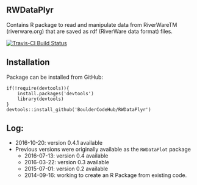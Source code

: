 ## RWDataPlyr

Contains R package to read and manipulate data from RiverWareTM (riverware.org) that are saved as rdf (RiverWare data format) files.  

[![Travis-CI Build Status](https://travis-ci.org/BoulderCodeHub/RWDataPlyr.svg?branch=master)](https://travis-ci.org/BoulderCodeHub/RWDataPlyr)

## Installation

Package can be installed from GitHub:

```
if(!require(devtools)){
	install.packages('devtools')
	library(devtools)
}
devtools::install_github('BoulderCodeHub/RWDataPlyr')
```

## Log:
* 2016-10-20: version 0.4.1 available
* Previous versions were originally available as the `RWDataPlot` package
  * 2016-07-13: version 0.4 available
  * 2016-03-22: version 0.3 available
  * 2015-07-01: version 0.2 available
  * 2014-09-16: working to create an R Package from existing code.
